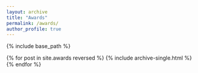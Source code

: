 ```yaml
---
layout: archive
title: "Awards"
permalink: /awards/
author_profile: true
---
```



{% include base_path %}

{% for post in site.awards reversed %}
  {% include archive-single.html %}
{% endfor %}